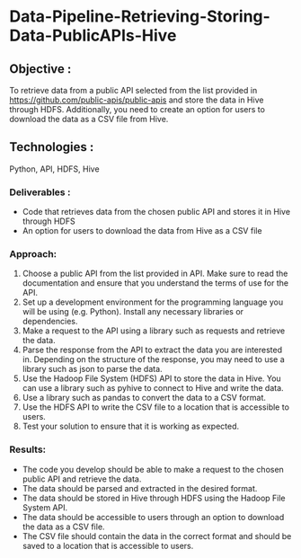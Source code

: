 # Data-Pipeline-Retrieving-Storing-Data-PublicAPIs-Hive

## Objective :
To retrieve data from a public API selected from the list provided in https://github.com/public-apis/public-apis and store the data in Hive through HDFS. Additionally, you need to create an option for users to download the data as a CSV file from Hive.

## Technologies : 
Python, API, HDFS, Hive

### Deliverables :
+ Code that retrieves data from the chosen public API and stores it in Hive through HDFS
+ An option for users to download the data from Hive as a CSV file

### Approach:
1. Choose a public API from the list provided in API. Make sure to read the documentation and ensure that you understand the terms of use for the API.
2. Set up a development environment for the programming language you will be using (e.g. Python). Install any necessary libraries or dependencies.
3. Make a request to the API using a library such as requests and retrieve the data.
4. Parse the response from the API to extract the data you are interested in. Depending on the structure of the response, you may need to use a library such as json to parse the data.
5. Use the Hadoop File System (HDFS) API to store the data in Hive. You can use a library such as pyhive to connect to Hive and write the data.
6. Use a library such as pandas to convert the data to a CSV format.
7. Use the HDFS API to write the CSV file to a location that is accessible to users.
8. Test your solution to ensure that it is working as expected.

### Results:
+ The code you develop should be able to make a request to the chosen public API and retrieve the data.
+ The data should be parsed and extracted in the desired format.
+ The data should be stored in Hive through HDFS using the Hadoop File System API.
+ The data should be accessible to users through an option to download the data as a CSV file.
+ The CSV file should contain the data in the correct format and should be saved to a location that is accessible to users.
